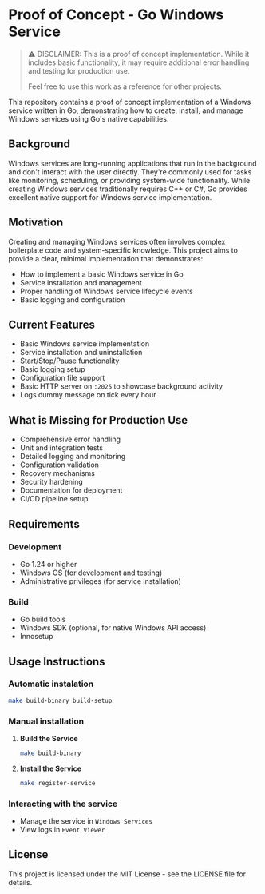 Proof of Concept - Go Windows Service
===

> :warning: DISCLAIMER: This is a proof of concept implementation. While it includes basic functionality, it may require
> additional error handling and testing for production use.
>
> Feel free to use this work as a reference for other projects.

This repository contains a proof of concept implementation of a Windows service written in Go, demonstrating how to
create, install, and manage Windows services using Go's native capabilities.

## Background

Windows services are long-running applications that run in the background and don't interact with the user directly.
They're commonly used for tasks like monitoring, scheduling, or providing system-wide functionality. While creating
Windows services traditionally requires C++ or C#, Go provides excellent native support for Windows service
implementation.

## Motivation

Creating and managing Windows services often involves complex boilerplate code and system-specific knowledge. This
project aims to provide a clear, minimal implementation that demonstrates:

- How to implement a basic Windows service in Go
- Service installation and management
- Proper handling of Windows service lifecycle events
- Basic logging and configuration

## Current Features

- Basic Windows service implementation
- Service installation and uninstallation
- Start/Stop/Pause functionality
- Basic logging setup
- Configuration file support
- Basic HTTP server on `:2025` to showcase background activity
- Logs dummy message on tick every hour

## What is Missing for Production Use

- Comprehensive error handling
- Unit and integration tests
- Detailed logging and monitoring
- Configuration validation
- Recovery mechanisms
- Security hardening
- Documentation for deployment
- CI/CD pipeline setup

## Requirements

### Development

- Go 1.24 or higher
- Windows OS (for development and testing)
- Administrative privileges (for service installation)

### Build

- Go build tools
- Windows SDK (optional, for native Windows API access)
- Innosetup

## Usage Instructions

### Automatic instalation

```bash
make build-binary build-setup
```

### Manual installation

1. **Build the Service**
   ```bash
   make build-binary
   ```

2. **Install the Service**
   ```bash
   make register-service
   ```

### Interacting with the service

- Manage the service in `Windows Services`
- View logs in `Event Viewer`


## License

This project is licensed under the MIT License - see the LICENSE file for details.